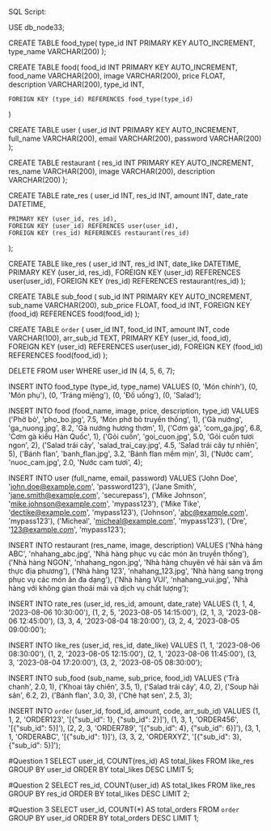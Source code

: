 SQL Script: 

USE db_node33;

CREATE TABLE food_type(
	type_id INT PRIMARY KEY AUTO_INCREMENT,
	type_name VARCHAR(200)
);

CREATE TABLE food(
	food_id INT PRIMARY KEY AUTO_INCREMENT,
	food_name VARCHAR(200),
	image VARCHAR(200),
	price FLOAT,
	description VARCHAR(200),
	type_id INT,
	
	FOREIGN KEY (type_id) REFERENCES food_type(type_id)
)

CREATE TABLE user (
    user_id INT PRIMARY KEY AUTO_INCREMENT,
    full_name VARCHAR(200),
    email VARCHAR(200),
    password VARCHAR(200)
);

CREATE TABLE restaurant (
    res_id INT PRIMARY KEY AUTO_INCREMENT,
    res_name VARCHAR(200),
    image VARCHAR(200),
    description VARCHAR(200)
);

CREATE TABLE rate_res (
    user_id INT,
    res_id INT,
    amount INT,
    date_rate DATETIME,
    
    PRIMARY KEY (user_id, res_id),
    FOREIGN KEY (user_id) REFERENCES user(user_id),
    FOREIGN KEY (res_id) REFERENCES restaurant(res_id)
);

CREATE TABLE like_res (
    user_id INT,
    res_id INT,
    date_like DATETIME,
    PRIMARY KEY (user_id, res_id),
    FOREIGN KEY (user_id) REFERENCES user(user_id),
    FOREIGN KEY (res_id) REFERENCES restaurant(res_id)
);

CREATE TABLE sub_food (
    sub_id INT PRIMARY KEY AUTO_INCREMENT,
    sub_name VARCHAR(200),
    sub_price FLOAT,
    food_id INT,
    FOREIGN KEY (food_id) REFERENCES food(food_id)
); 

CREATE TABLE `order` (
    user_id INT,
    food_id INT,
    amount INT,
    code VARCHAR(100),
    arr_sub_id TEXT,
    PRIMARY KEY (user_id, food_id),
    FOREIGN KEY (user_id) REFERENCES user(user_id),
    FOREIGN KEY (food_id) REFERENCES food(food_id)
);

DELETE FROM user WHERE user_id IN (4, 5, 6, 7);

INSERT INTO food_type (type_id, type_name) VALUES
(0, 'Món chính'),
(0, 'Món phụ'),
(0, 'Tráng miệng'),
(0, 'Đồ uống'),
(0, 'Salad');

INSERT INTO food (food_name, image, price, description, type_id) VALUES
('Phở bò', 'pho_bo.jpg', 7.5, 'Món phở bò truyền thống', 1),
('Gà nướng', 'ga_nuong.jpg', 8.2, 'Gà nướng hương thơm', 1),
('Cơm gà', 'com_ga.jpg', 6.8, 'Cơm gà kiểu Hàn Quốc', 1),
('Gỏi cuốn', 'goi_cuon.jpg', 5.0, 'Gỏi cuốn tươi ngon', 2),
('Salad trái cây', 'salad_trai_cay.jpg', 4.5, 'Salad trái cây tự nhiên', 5),
('Bánh flan', 'banh_flan.jpg', 3.2, 'Bánh flan mềm mịn', 3),
('Nước cam', 'nuoc_cam.jpg', 2.0, 'Nước cam tươi', 4);

INSERT INTO user (full_name, email, password) VALUES
('John Doe', 'john.doe@example.com', 'password123'),
('Jane Smith', 'jane.smith@example.com', 'securepass'),
('Mike Johnson', 'mike.johnson@example.com', 'mypass123'),
('Mike Tike', 'dectike@example.com', 'mypass123'),
('Johnson', 'abc@example.com', 'mypass123'),
('Micheal', 'micheal@example.com', 'mypass123'),
('Dre', '123@example.com', 'mypass123');

INSERT INTO restaurant (res_name, image, description) VALUES
('Nhà hàng ABC', 'nhahang_abc.jpg', 'Nhà hàng phục vụ các món ăn truyền thống'),
('Nhà hàng NGON', 'nhahang_ngon.jpg', 'Nhà hàng chuyên về hải sản và ẩm thực địa phương'),
('Nhà hàng 123', 'nhahang_123.jpg', 'Nhà hàng sang trọng phục vụ các món ăn đa dạng'),
('Nhà hàng VUI', 'nhahang_vui.jpg', 'Nhà hàng với không gian thoải mái và dịch vụ chất lượng');

INSERT INTO rate_res (user_id, res_id, amount, date_rate) VALUES
(1, 1, 4, '2023-08-06 10:30:00'),
(1, 2, 5, '2023-08-05 14:15:00'),
(2, 1, 3, '2023-08-06 12:45:00'),
(3, 3, 4, '2023-08-04 18:20:00'),
(3, 2, 4, '2023-08-05 09:00:00');


INSERT INTO like_res (user_id, res_id, date_like) VALUES
(1, 1, '2023-08-06 08:30:00'),
(1, 2, '2023-08-05 12:15:00'),
(2, 1, '2023-08-06 11:45:00'),
(3, 3, '2023-08-04 17:20:00'),
(3, 2, '2023-08-05 08:30:00');

INSERT INTO sub_food (sub_name, sub_price, food_id) VALUES
('Trà chanh', 2.0, 1),
('Khoai tây chiên', 3.5, 1),
('Salad trái cây', 4.0, 2),
('Soup hải sản', 6.2, 2),
('Bánh flan', 3.0, 3),
('Chè hạt sen', 2.5, 3);

INSERT INTO `order` (user_id, food_id, amount, code, arr_sub_id) VALUES
(1, 1, 2, 'ORDER123', '[{"sub_id": 1}, {"sub_id": 2}]'),
(1, 3, 1, 'ORDER456', '[{"sub_id": 5}]'),
(2, 2, 3, 'ORDER789', '[{"sub_id": 4}, {"sub_id": 6}]'),
(3, 1, 1, 'ORDERABC', '[{"sub_id": 1}]'),
(3, 3, 2, 'ORDERXYZ', '[{"sub_id": 3}, {"sub_id": 5}]');

#Question 1
SELECT user_id, COUNT(res_id) AS total_likes
FROM like_res
GROUP BY user_id
ORDER BY total_likes DESC
LIMIT 5;

#Question 2
SELECT res_id, COUNT(user_id) AS total_likes
FROM like_res
GROUP BY res_id
ORDER BY total_likes DESC
LIMIT 2;

#Question 3
SELECT user_id, COUNT(*) AS total_orders
FROM `order`
GROUP BY user_id
ORDER BY total_orders DESC
LIMIT 1;

